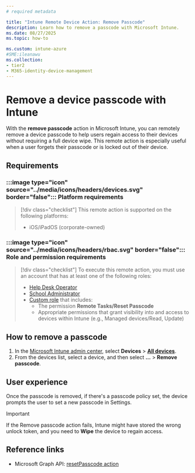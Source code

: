 ```yaml
---
# required metadata

title: "Intune Remote Device Action: Remove Passcode"
description: Learn how to remove a passcode with Microsoft Intune.
ms.date: 08/27/2025
ms.topic: how-to

ms.custom: intune-azure
#SME:ileanawu
ms.collection:
- tier2
- M365-identity-device-management
---
```


# Remove a device passcode with Intune

With the **remove passcode** action in Microsoft Intune, you can remotely remove a device passcode to help users regain access to their devices without requiring a full device wipe. This remote action is especially useful when a user forgets their passcode or is locked out of their device.

## Requirements

### :::image type="icon" source="../media/icons/headers/devices.svg" border="false"::: Platform requirements

> [!div class="checklist"]
> This remote action is supported on the following platforms:
>
> - iOS/iPadOS (corporate-owned)

### :::image type="icon" source="../media/icons/headers/rbac.svg" border="false"::: Role and permission requirements

> [!div class="checklist"]
> To execute this remote action, you must use an account that has at least one of the following roles:
>
> - [Help Desk Operator][INT-R1]
> - [School Administrator][INT-R2]
> - [Custom role][INT-RC] that includes:
>   - The permission **Remote Tasks/Reset Passcode**
>   - Appropriate permissions that grant visibility into and access to devices within Intune (e.g., Managed devices/Read, Update)


## How to remove a passcode

1. In the [Microsoft Intune admin center][INT-AC], select **Devices** > [**All devices**][INT-ALLD].
1. From the devices list, select a device, and then select **...** > **Remove passcode**.

## User experience

Once the passcode is removed, if there's a passcode policy set, the device prompts the user to set a new passcode in Settings.

> [!IMPORTANT]
> If the Remove passcode action fails, Intune might have stored the wrong unlock token, and you need to **Wipe** the device to regain access.

## Reference links

- Microsoft Graph API: [resetPasscode action][GRAPH-1]

[INT-AC]: https://go.microsoft.com/fwlink/?linkid=2109431
[INT-ALLD]: https://go.microsoft.com/fwlink/?linkid=2333814
[INT-AC2]: https://go.microsoft.com/fwlink/?linkid=2109431#view/Microsoft_Intune_Devices/DeviceActionList.ReactView
[INT-1]:/intune/intune-service/configuration/settings-catalog-android

[INT-RC]: /intune/intune-service/fundamentals/create-custom-role
[INT-R1]: /intune/intune-service/fundamentals/role-based-access-control-reference#help-desk-operator
[INT-R2]: /intune/intune-service/fundamentals/role-based-access-control-reference#school-administrator

[GRAPH-1]: /graph/api/intune-devices-manageddevice-resetpasscode
